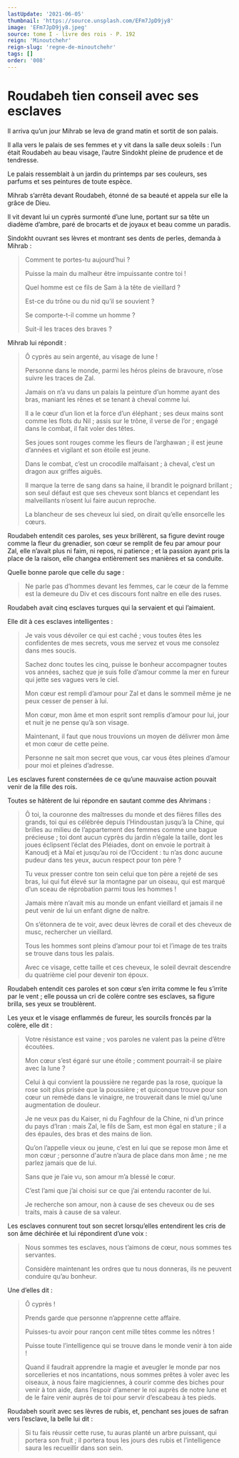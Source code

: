 ```yaml
---
lastUpdate: '2021-06-05'
thumbnail: 'https://source.unsplash.com/EFm7JpD9jy8'
image: 'EFm7JpD9jy8.jpeg'
source: tome I - livre des rois - P. 192
reign: 'Minoutchehr'
reign-slug: 'regne-de-minoutchehr'
tags: []
order: '008'
---
```


# Roudabeh tien conseil avec ses esclaves

Il arriva qu’un jour Mihrab se leva de grand matin et sortit de son palais.

Il alla vers le palais de ses femmes et y vit dans la salle deux soleils : l’un était Roudabeh au beau visage, l’autre Sindokht pleine de prudence et de tendresse.

Le palais ressemblait à un jardin du printemps par ses couleurs, ses parfums et ses peintures de toute espèce.

Mihrab s’arrêta devant Roudabeh, étonné de sa beauté et appela sur elle la grâce de Dieu.

Il vit devant lui un cyprès surmonté d’une lune, portant sur sa tête un diadème d’ambre, paré de brocarts et de joyaux et beau comme un paradis.

Sindokht ouvrant ses lèvres et montrant ses dents de perles, demanda à Mihrab :

> Comment te portes-tu aujourd’hui ?
>
> Puisse la main du malheur être impuissante contre toi !
>
> Quel homme est ce fils de Sam à la tête de vieillard ?
>
> Est-ce du trône ou du nid qu’il se souvient ?
>
> Se comporte-t-il comme un homme ?
>
> Suit-il les traces des braves ?

Mihrab lui répondit :

> Ô cyprès au sein argenté, au visage de lune !
>
> Personne dans le monde, parmi les héros pleins de bravoure, n’ose suivre les traces de Zal.
>
> Jamais on n’a vu dans un palais la peinture d’un homme ayant des bras, maniant les rênes et se tenant à cheval comme lui.
>
> Il a le cœur d’un lion et la force d’un éléphant ; ses deux mains sont comme les flots du Nil ; assis sur le trône, il verse de l’or ; engagé dans le combat, il fait voler des têtes.
>
> Ses joues sont rouges comme les fleurs de l’arghawan ; il est jeune d’années et vigilant et son étoile est jeune.
>
> Dans le combat, c’est un crocodile malfaisant ; à cheval, c’est un dragon aux griffes aiguës.
>
> Il marque la terre de sang dans sa haine, il brandit le poignard brillant ; son seul défaut est que ses cheveux sont blancs et cependant les malveillants n’osent lui faire aucun reproche.
>
> La blancheur de ses cheveux lui sied, on dirait qu’elle ensorcelle les cœurs.

Roudabeh entendit ces paroles, ses yeux brillèrent, sa figure devint rouge comme la fleur du grenadier, son cœur se remplit de feu par amour pour Zal, elle n’avait plus ni faim, ni repos, ni patience ; et la passion ayant pris la place de la raison, elle changea entièrement ses manières et sa conduite.

Quelle bonne parole que celle du sage :

> Ne parle pas d’hommes devant les femmes, car le cœur de la femme est la demeure du Div et ces discours font naître en elle des ruses.

Roudabeh avait cinq esclaves turques qui la servaient et qui l’aimaient.

Elle dit à ces esclaves intelligentes :

> Je vais vous dévoiler ce qui est caché ; vous toutes êtes les confidentes de mes secrets, vous me servez et vous me consolez dans mes soucis.
>
> Sachez donc toutes les cinq, puisse le bonheur accompagner toutes vos années, sachez que je suis folle d’amour comme la mer en fureur qui jette ses vagues vers le ciel.
>
> Mon cœur est rempli d’amour pour Zal et dans le sommeil même je ne peux cesser de penser à lui.
>
> Mon cœur, mon âme et mon esprit sont remplis d’amour pour lui, jour et nuit je ne pense qu’à son visage.
>
> Maintenant, il faut que nous trouvions un moyen de délivrer mon âme et mon cœur de cette peine.
>
> Personne ne sait mon secret que vous, car vous êtes pleines d’amour pour moi et pleines d’adresse.

Les esclaves furent consternées de ce qu’une mauvaise action pouvait venir de la fille des rois.

Toutes se hâtèrent de lui répondre en sautant comme des Ahrimans :

> Ô toi, la couronne des maîtresses du monde et des fières filles des grands, toi qui es célébrée depuis l’Hindoustan jusqu’à la Chine, qui brilles au milieu de l’appartement des femmes comme une bague précieuse ; toi dont aucun cyprès du jardin n’égale la taille, dont les joues éclipsent l’éclat des Pléiades, dont on envoie le portrait à Kanoudj et à Maï et jusqu’au roi de l’Occident : tu n’as donc aucune pudeur dans tes yeux, aucun respect pour ton père ?
>
> Tu veux presser contre ton sein celui que ton père a rejeté de ses bras, lui qui fut élevé sur la montagne par un oiseau, qui est marqué d’un sceau de réprobation parmi tous les hommes !
>
> Jamais mère n’avait mis au monde un enfant vieillard et jamais il ne peut venir de lui un enfant digne de naître.
>
> On s’étonnera de te voir, avec deux lèvres de corail et des cheveux de musc, rechercher un vieillard.
>
> Tous les hommes sont pleins d’amour pour toi et l’image de tes traits se trouve dans tous les palais.
>
> Avec ce visage, cette taille et ces cheveux, le soleil devrait descendre du quatrième ciel pour devenir ton époux.

Roudabeh entendit ces paroles et son cœur s’en irrita comme le feu s’irrite par le vent ; elle poussa un cri de colère contre ses esclaves, sa figure brilla, ses yeux se troublèrent.

Les yeux et le visage enflammés de fureur, les sourcils froncés par la colère, elle dit :

> Votre résistance est vaine ; vos paroles ne valent pas la peine d’être écoutées.
>
> Mon cœur s’est égaré sur une étoile ; comment pourrait-il se plaire avec la lune ?
>
> Celui à qui convient la poussière ne regarde pas la rose, quoique la rose soit plus prisée que la poussière ; et quiconque trouve pour son cœur un remède dans le vinaigre, ne trouverait dans le miel qu’une augmentation de douleur.
>
> Je ne veux pas du Kaiser, ni du Faghfour de la Chine, ni d’un prince du pays d’Iran : mais Zal, le fils de Sam, est mon égal en stature ; il a des épaules, des bras et des mains de lion.
>
> Qu’on l’appelle vieux ou jeune, c’est en lui que se repose mon âme et mon cœur ; personne d'autre n’aura de place dans mon âme ; ne me parlez jamais que de lui.
>
> Sans que je l’aie vu, son amour m’a blessé le cœur.
>
> C’est l’ami que j’ai choisi sur ce que j’ai entendu raconter de lui.
>
> Je recherche son amour, non à cause de ses cheveux ou de ses traits, mais à cause de sa valeur.

Les esclaves connurent tout son secret lorsqu’elles entendirent les cris de son âme déchirée et lui répondirent d’une voix :

> Nous sommes tes esclaves, nous t’aimons de cœur, nous sommes tes servantes.
>
> Considère maintenant les ordres que tu nous donneras, ils ne peuvent conduire qu’au bonheur.

Une d’elles dit :

> Ô cyprès !
>
> Prends garde que personne n’apprenne cette affaire.
>
> Puisses-tu avoir pour rançon cent mille têtes comme les nôtres !
>
> Puisse toute l’intelligence qui se trouve dans le monde venir à ton aide !
>
> Quand il faudrait apprendre la magie et aveugler le monde par nos sorcelleries et nos incantations, nous sommes prêtes à voler avec les oiseaux, à nous faire magiciennes, à courir comme des biches pour venir à ton aide, dans l’espoir d’amener le roi auprès de notre lune et de le faire venir auprès de toi pour servir d’escabeau à tes pieds.

Roudabeh sourit avec ses lèvres de rubis, et, penchant ses joues de safran vers l’esclave, la belle lui dit :

> Si tu fais réussir cette ruse, tu auras planté un arbre puissant, qui portera son fruit ; il portera tous les jours des rubis et l’intelligence saura les recueillir dans son sein.

